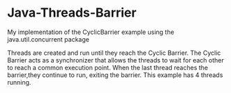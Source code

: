 # Java-Threads-Barrier
My implementation of the CyclicBarrier example using the java.util.concurrent package

Threads are created and run until they reach the Cyclic Barrier.
The Cyclic Barrier acts as a synchronizer that allows the threads to wait for each other to reach a common execution point. 
When the last thread reaches the barrier,they continue to run, exiting the barrier.
This example has 4 threads running.
